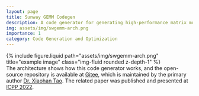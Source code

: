 ```yaml
---
layout: page
title: Sunway GEMM Codegen
description: A code generator for generating high-performance matrix multiplication kernels for SW26010-Pro, a processor that will be employed by the next generation of the Sunway TaihuLight supercomputer.
img: assets/img/swgemm-arch.png
importance: 1
category: Code Generation and Optimization
---
```


<div class="row">
    <div class="col-sm mt-3 mt-md-0">
        {% include figure.liquid path="assets/img/swgemm-arch.png" title="example image" class="img-fluid rounded z-depth-1" %}
    </div>
</div>
<div class="caption">
    The architecture shows how this code generator works, and the open-source repository is available at <a href='https://gitee.com/tao-jinxuan/swcodegen'>Gitee</a>, which is maintained by the primary author <a href='mailto:txh_0119@126.com'>Dr. Xiaohan Tao</a>. The related paper was published and presented at <a href='https://dl.acm.org/doi/10.1145/3545008.3545031'>ICPP 2022</a>.
</div>
